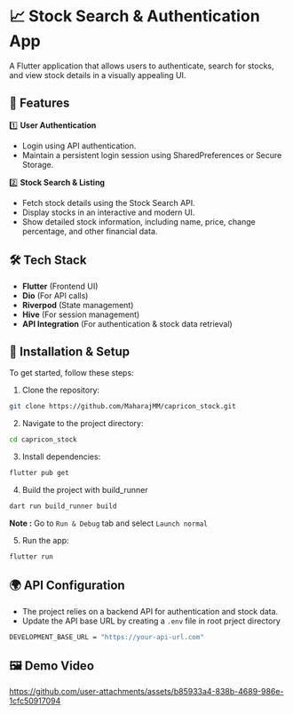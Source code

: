 # 📈 Stock Search & Authentication App

A Flutter application that allows users to authenticate, search for stocks, and view stock details in a visually appealing UI.

## 🚀 Features
 1️⃣ **User Authentication**
  - Login using API authentication.
  - Maintain a persistent login session using SharedPreferences or Secure Storage.

 2️⃣ **Stock Search & Listing**
  - Fetch stock details using the Stock Search API.
  - Display stocks in an interactive and modern UI.
  - Show detailed stock information, including name, price, change percentage, and other financial data.

## 🛠️ Tech Stack
- **Flutter** (Frontend UI)
- **Dio** (For API calls)
- **Riverpod** (State management)
- **Hive** (For session management)
- **API Integration** (For authentication & stock data retrieval)


## 🔧 Installation & Setup
To get started, follow these steps:

1. Clone the repository:

```bash
git clone https://github.com/MaharajMM/capricon_stock.git
```

2. Navigate to the project directory:
```bash
cd capricon_stock
```
3. Install dependencies:
```bash
flutter pub get
```
4. Build the project with build_runner
```bash
dart run build_runner build
```
**Note :** Go to ```Run & Debug``` tab and select ```Launch normal```

5. Run the app:
```bash
flutter run
```
## 🌍 API Configuration

- The project relies on a backend API for authentication and stock data.
- Update the API base URL by creating a ```.env``` file in root prject directory

```bash
DEVELOPMENT_BASE_URL = "https://your-api-url.com"
```

## 🖼️ Demo Video
https://github.com/user-attachments/assets/b85933a4-838b-4689-986e-1cfc50917094
